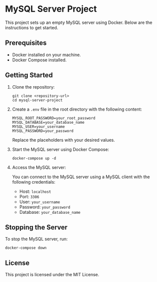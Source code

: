 # MySQL Server Project

This project sets up an empty MySQL server using Docker. Below are the instructions to get started.

## Prerequisites

- Docker installed on your machine.
- Docker Compose installed.

## Getting Started

1. Clone the repository:

   ```
   git clone <repository-url>
   cd mysql-server-project
   ```

2. Create a `.env` file in the root directory with the following content:

   ```
   MYSQL_ROOT_PASSWORD=your_root_password
   MYSQL_DATABASE=your_database_name
   MYSQL_USER=your_username
   MYSQL_PASSWORD=your_password
   ```

   Replace the placeholders with your desired values.

3. Start the MySQL server using Docker Compose:

   ```
   docker-compose up -d
   ```

4. Access the MySQL server:

   You can connect to the MySQL server using a MySQL client with the following credentials:

   - Host: `localhost`
   - Port: `3306`
   - User: `your_username`
   - Password: `your_password`
   - Database: `your_database_name`

## Stopping the Server

To stop the MySQL server, run:

```
docker-compose down
```

## License

This project is licensed under the MIT License.